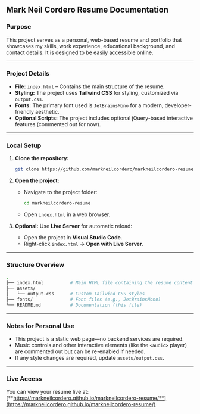 ## **Mark Neil Cordero Resume Documentation**

### **Purpose**  
This project serves as a personal, web-based resume and portfolio that showcases my skills, work experience, educational background, and contact details. It is designed to be easily accessible online.

---

### **Project Details**  
- **File:** `index.html` – Contains the main structure of the resume.
- **Styling:** The project uses **Tailwind CSS** for styling, customized via `output.css`.
- **Fonts:** The primary font used is `JetBrainsMono` for a modern, developer-friendly aesthetic.
- **Optional Scripts:** The project includes optional jQuery-based interactive features (commented out for now).

---

### **Local Setup**

1. **Clone the repository:**
   ```bash
   git clone https://github.com/markneilcordero/markneilcordero-resume.git
   ```

2. **Open the project:**
   - Navigate to the project folder:
     ```bash
     cd markneilcordero-resume
     ```
   - Open `index.html` in a web browser.

3. **Optional:** Use **Live Server** for automatic reload:
   - Open the project in **Visual Studio Code**.
   - Right-click `index.html` → **Open with Live Server**.

---

### **Structure Overview**
```bash
.
├── index.html          # Main HTML file containing the resume content
├── assets/
│   └── output.css      # Custom Tailwind CSS styles
├── fonts/              # Font files (e.g., JetBrainsMono)
└── README.md           # Documentation (this file)
```

---

### **Notes for Personal Use**
- This project is a static web page—no backend services are required.
- Music controls and other interactive elements (like the `<audio>` player) are commented out but can be re-enabled if needed.
- If any style changes are required, update `assets/output.css`.

---

### **Live Access**  
You can view your resume live at:  
[**https://markneilcordero.github.io/markneilcordero-resume/**](https://markneilcordero.github.io/markneilcordero-resume/)